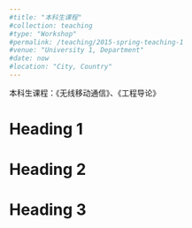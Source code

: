 ```yaml
---
#title: "本科生课程"
#collection: teaching
#type: "Workshop"
#permalink: /teaching/2015-spring-teaching-1
#venue: "University 1, Department"
#date: now
#location: "City, Country"
---
```


本科生课程：《无线移动通信》、《工程导论》

Heading 1
======

Heading 2
======

Heading 3
======
